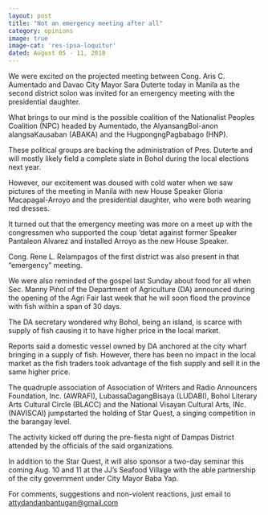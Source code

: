 ```yaml
---
layout: post
title: "Not an emergency meeting after all"
category: opinions
image: true
image-cat: 'res-ipsa-loquitur'
dated: August 05 - 11, 2018
---
```


We were excited on the projected meeting between Cong. Aris C. Aumentado and Davao City Mayor Sara Duterte today in Manila as the second district solon was invited for an emergency meeting with the presidential daughter.

What brings to our mind is the possible coalition of the Nationalist Peoples Coalition (NPC) headed by Aumentado, the AlyansangBol-anon alangsaKausaban (ABAKA) and the HugpongngPagbabago (HNP).

These political groups are backing the administration of Pres. Duterte and will mostly likely field a complete slate in Bohol during the local elections next year.

However, our excitement was doused with cold water when we saw pictures of the meeting in Manila with new House Speaker Gloria Macapagal-Arroyo and the presidential daughter, who were both wearing red dresses.

It turned out that the emergency meeting was more on a meet up with the congressmen who supported the coup ‘detat against former Speaker Pantaleon Alvarez and installed Arroyo as the new House Speaker.

Cong. Rene L. Relampagos of the first district was also present in that “emergency” meeting.

We were also reminded of the gospel last Sunday about food for all when Sec. Manny Piǹol of the Department of Agriculture (DA) announced during the opening of the Agri Fair last week that he will soon flood the province with fish within a span of 30 days.

The DA secretary wondered why Bohol, being an island, is scarce with supply of fish causing it to have higher price in the local market.

Reports said a domestic vessel owned by DA anchored at the city wharf bringing in a supply of fish. However, there has been no impact in the local market as the fish traders took advantage of the fish supply and sell it in the same higher price.

The quadruple association of Association of Writers and Radio Announcers Foundation, Inc. (AWRAFI), LubassaDagangBisaya (LUDABI), Bohol Literary Arts Cultural Circle (BLACC) and the National Visayan Cultural Arts, INc. (NAVISCAI) jumpstarted the holding of Star Quest, a singing competition in the barangay level.

The activity kicked off during the pre-fiesta night of Dampas District attended by the officials of the said organizations.

In addition to the Star Quest, it will also sponsor a two-day seminar this coming Aug. 10 and 11 at the JJ’s Seafood Village with the able partnership of the city government under City Mayor Baba Yap.

For comments, suggestions and non-violent reactions, just email to attydandanbantugan@gmail.com
	

